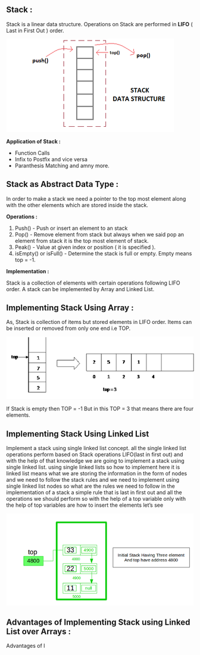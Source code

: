 ## Stack :

Stack is a linear data structure. Operations on Stack are performed in **LIFO** ( Last in First Out ) order.

![](images/stack-data-structure.png)

**Application of Stack :**
* Function Calls
* Infix to Postfix and vice versa
* Paranthesis Matching and amny more.

## Stack as Abstract Data Type :

In order to make a stack we need a pointer to the top most element along with the other elements which are stored inside the stack.

**Operations :**
1. Push() - Push or insert an element to an stack
2. Pop() - Remove element from stack but always when we said pop an element from stack it is the top most element of stack. 
3. Peak() - Value at given index or position ( it is specified ).
4. isEmpty() or isFull() - Determine the stack is full or empty. Empty means top = -1.

**Implementation :**

Stack is a collection of elements with certain operations following LIFO order. A stack can be implemented by Array and Linked List.

## Implementing Stack Using Array :

As, Stack is collection of items but stored elements in LIFO order. Items can be inserted or removed from only one end i.e TOP. 

![](images/Stack-as-array.gif)

If Stack is empty then TOP = -1 But in this TOP = 3 that means there are four elements.

## Implementing Stack Using Linked List

Implement a stack using single linked list concept. all the single linked list operations perform based on Stack operations LIFO(last in first out) and with the help of that knowledge we are going to implement a stack using single linked list. using single linked lists so how to implement here it is linked list means what we are storing the information in the form of nodes and we need to follow the stack rules and we need to implement using single linked list nodes so what are the rules we need to follow in the implementation of a stack a simple rule that is last in first out and all the operations we should perform so with the help of a top variable only with the help of top variables are how to insert the elements let’s see

![](images/stack-LL.png)


## Advantages of Implementing Stack using Linked List over Arrays :

Advantages of I
